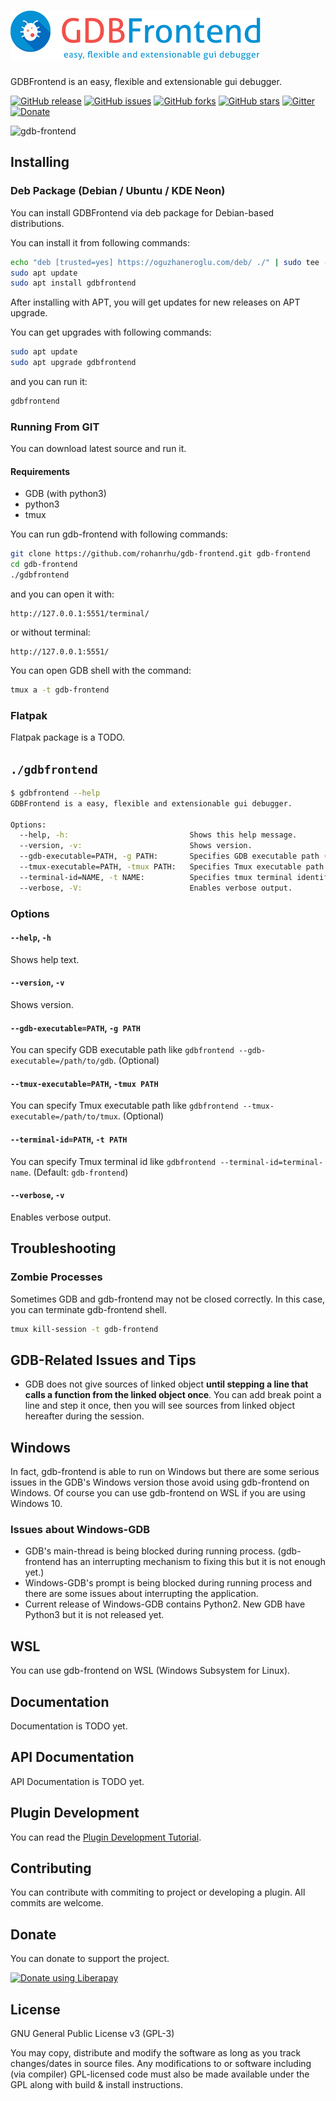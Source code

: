 # [![GDBFrontend Website](media/gdbfrontend.png)](https://oguzhaneroglu.com/projects/gdb-frontend/)
GDBFrontend is an easy, flexible and extensionable gui debugger.

[![GitHub release](https://img.shields.io/github/release/rohanrhu/gdb-frontend.svg?style=flat-square&color=informational)](https://github.com/rohanrhu/gdb-frontend/releases)
[![GitHub issues](https://img.shields.io/github/issues/rohanrhu/gdb-frontend?style=flat-square&color=red)](https://github.com/rohanrhu/gdb-frontend/issues)
[![GitHub forks](https://img.shields.io/github/forks/rohanrhu/gdb-frontend?style=flat-square)](https://github.com/rohanrhu/gdb-frontend/network)
[![GitHub stars](https://img.shields.io/github/stars/rohanrhu/gdb-frontend?style=flat-square)](https://github.com/rohanrhu/gdb-frontend/stargazers)
[![Gitter](https://img.shields.io/badge/chat-on%20gitter-blue.svg?style=flat-square&logo=gitter)](https://gitter.im/gdb-frontend/community?utm_source=badge&utm_medium=badge&utm_campaign=pr-badge)
[![Donate](https://img.shields.io/liberapay/receives/EvrenselKisilik.svg?logo=liberapay&style=flat-square&color=green)](https://liberapay.com/EvrenselKisilik/donate)

![gdb-frontend](https://oguzhaneroglu.com/static/images/gdbfrontend-ss4.png "GDBFrontend is an easy, flexible and extensionable gui debugger.")

## Installing 

### Deb Package (Debian / Ubuntu / KDE Neon)
You can install GDBFrontend via deb package for Debian-based distributions.

You can install it from following commands:
```bash
echo "deb [trusted=yes] https://oguzhaneroglu.com/deb/ ./" | sudo tee -a /etc/apt/sources.list > /dev/null
sudo apt update
sudo apt install gdbfrontend
```

After installing with APT, you will get updates for new releases on APT upgrade.

You can get upgrades with following commands:
```bash
sudo apt update
sudo apt upgrade gdbfrontend
```

and you can run it:
```bash
gdbfrontend
```

### Running From GIT
You can download latest source and run it.

#### Requirements
* GDB (with python3)
* python3
* tmux

You can run gdb-frontend with following commands:
```bash
git clone https://github.com/rohanrhu/gdb-frontend.git gdb-frontend
cd gdb-frontend
./gdbfrontend
```

and you can open it with:

```
http://127.0.0.1:5551/terminal/
```

or without terminal:

```
http://127.0.0.1:5551/
```

You can open GDB shell with the command:

```bash
tmux a -t gdb-frontend
```

### Flatpak
Flatpak package is a TODO.

## `./gdbfrontend`
```bash
$ gdbfrontend --help
GDBFrontend is a easy, flexible and extensionable gui debugger.

Options:
  --help, -h:                           Shows this help message.
  --version, -v:                        Shows version.
  --gdb-executable=PATH, -g PATH:       Specifies GDB executable path (Default is "gdb" command on PATH environment variable.)
  --tmux-executable=PATH, -tmux PATH:   Specifies Tmux executable path (Default is "tmux" command on PATH environment variable.)
  --terminal-id=NAME, -t NAME:          Specifies tmux terminal identifier name (Default is "gdb-frontend".)
  --verbose, -V:                        Enables verbose output.
```

### Options
#### `--help`, `-h`
Shows help text.

#### `--version`, `-v`
Shows version.

#### `--gdb-executable=PATH`, `-g PATH`
You can specify GDB executable path like `gdbfrontend --gdb-executable=/path/to/gdb`. (Optional)

#### `--tmux-executable=PATH`, `-tmux PATH`
You can specify Tmux executable path like `gdbfrontend --tmux-executable=/path/to/tmux`. (Optional)

#### `--terminal-id=PATH`, `-t PATH`
You can specify Tmux terminal id like `gdbfrontend --terminal-id=terminal-name`. (Default: `gdb-frontend`)

#### `--verbose`, `-v`
Enables verbose output.

## Troubleshooting
### Zombie Processes
Sometimes GDB and gdb-frontend may not be closed correctly. In this case, you can terminate gdb-frontend shell.

```bash
tmux kill-session -t gdb-frontend
```

## GDB-Related Issues and Tips
* GDB does not give sources of linked object **until stepping a line that calls a function from the linked object once**.
You can add break point a line and step it once, then you will see sources from linked object hereafter during the session.

## Windows
In fact, gdb-frontend is able to run on Windows but there are some serious issues in the GDB's Windows version those avoid using gdb-frontend on Windows. Of course you can use gdb-frontend on WSL if you are using Windows 10.

### Issues about Windows-GDB

* GDB's main-thread is being blocked during running process. (gdb-frontend has an interrupting mechanism to fixing this but it is not enough yet.)
* Windows-GDB's prompt is being blocked during running process and there are some issues about interrupting the application.
* Current release of Windows-GDB contains Python2. New GDB have Python3 but it is not released yet.

## WSL
You can use gdb-frontend on WSL (Windows Subsystem for Linux).

## Documentation
Documentation is TODO yet.

## API Documentation
API Documentation is TODO yet.

## Plugin Development
You can read the [Plugin Development Tutorial](https://github.com/rohanrhu/gdb-frontend/wiki/Plugin-Development-Tutorial).

## Contributing
You can contribute with commiting to project or developing a plugin. All commits are welcome.

## Donate
You can donate to support the project.

<a href="https://liberapay.com/EvrenselKisilik/donate"><img alt="Donate using Liberapay" src="https://liberapay.com/assets/widgets/donate.svg"></a>

## License
GNU General Public License v3 (GPL-3)

You may copy, distribute and modify the software as long as you track changes/dates in source files. Any modifications to or software including (via compiler) GPL-licensed code must also be made available under the GPL along with build & install instructions.